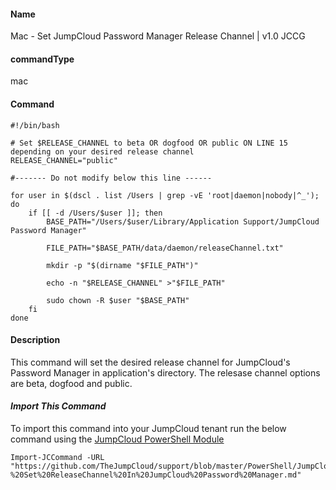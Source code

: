 #### Name

Mac - Set JumpCloud Password Manager Release Channel | v1.0 JCCG

#### commandType

mac

#### Command

```
#!/bin/bash

# Set $RELEASE_CHANNEL to beta OR dogfood OR public ON LINE 15 depending on your desired release channel
RELEASE_CHANNEL="public"

#------- Do not modify below this line ------

for user in $(dscl . list /Users | grep -vE 'root|daemon|nobody|^_'); do
    if [[ -d /Users/$user ]]; then
        BASE_PATH="/Users/$user/Library/Application Support/JumpCloud Password Manager"

        FILE_PATH="$BASE_PATH/data/daemon/releaseChannel.txt"

        mkdir -p "$(dirname "$FILE_PATH")"

        echo -n "$RELEASE_CHANNEL" >"$FILE_PATH"

        sudo chown -R $user "$BASE_PATH"
    fi
done
```

#### Description

This command will set the desired release channel for JumpCloud's Password Manager in application's directory. The relesase channel options are beta, dogfood and public.

#### *Import This Command*

To import this command into your JumpCloud tenant run the below command using the [JumpCloud PowerShell Module](https://github.com/TheJumpCloud/support/wiki/Installing-the-JumpCloud-PowerShell-Module)

```
Import-JCCommand -URL "https://github.com/TheJumpCloud/support/blob/master/PowerShell/JumpCloud%20Commands%20Gallery/Mac%20Commands/Mac%20-%20Set%20ReleaseChannel%20In%20JumpCloud%20Password%20Manager.md"
```
